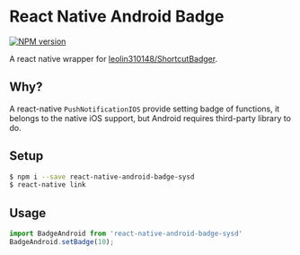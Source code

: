 # React Native Android Badge

[![NPM version](http://img.shields.io/npm/v/react-native-android-badge.svg?style=flat)](https://www.npmjs.com/package/react-native-android-badge-sysd)

A react native wrapper for [leolin310148/ShortcutBadger](https://github.com/leolin310148/ShortcutBadger).

## Why?

A react-native `PushNotificationIOS` provide setting badge of functions, it belongs to the native iOS support, but Android requires third-party library to do.

## Setup

```bash
$ npm i --save react-native-android-badge-sysd
$ react-native link
```

## Usage

```js
import BadgeAndroid from 'react-native-android-badge-sysd'
BadgeAndroid.setBadge(10);
```
